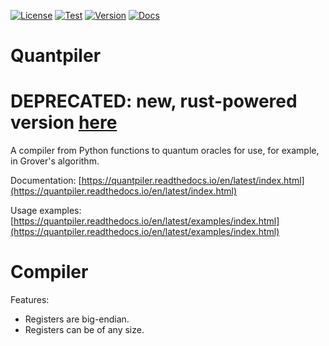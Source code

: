 [![License](https://img.shields.io/github/license/averyanalex/quantpiler.svg)](https://opensource.org/licenses/Apache-2.0)
[![Test](https://github.com/averyanalex/quantpiler/actions/workflows/test.yml/badge.svg)](https://github.com/averyanalex/quantpiler/actions/workflows/test.yml)
[![Version](https://img.shields.io/pypi/v/quantpiler.svg)](https://pypi.org/project/quantpiler/)
[![Docs](https://img.shields.io/readthedocs/quantpiler.svg)](https://quantpiler.readthedocs.io/en/latest/)

# Quantpiler

# DEPRECATED: new, rust-powered version [here](https://github.com/averyanalex/quantpiler)

A compiler from Python functions to quantum oracles for use, for example, in Grover's algorithm.

Documentation: [https://quantpiler.readthedocs.io/en/latest/index.html](https://quantpiler.readthedocs.io/en/latest/index.html)

Usage examples: [https://quantpiler.readthedocs.io/en/latest/examples/index.html](https://quantpiler.readthedocs.io/en/latest/examples/index.html)

# Compiler

Features:
- Registers are big-endian.
- Registers can be of any size.
